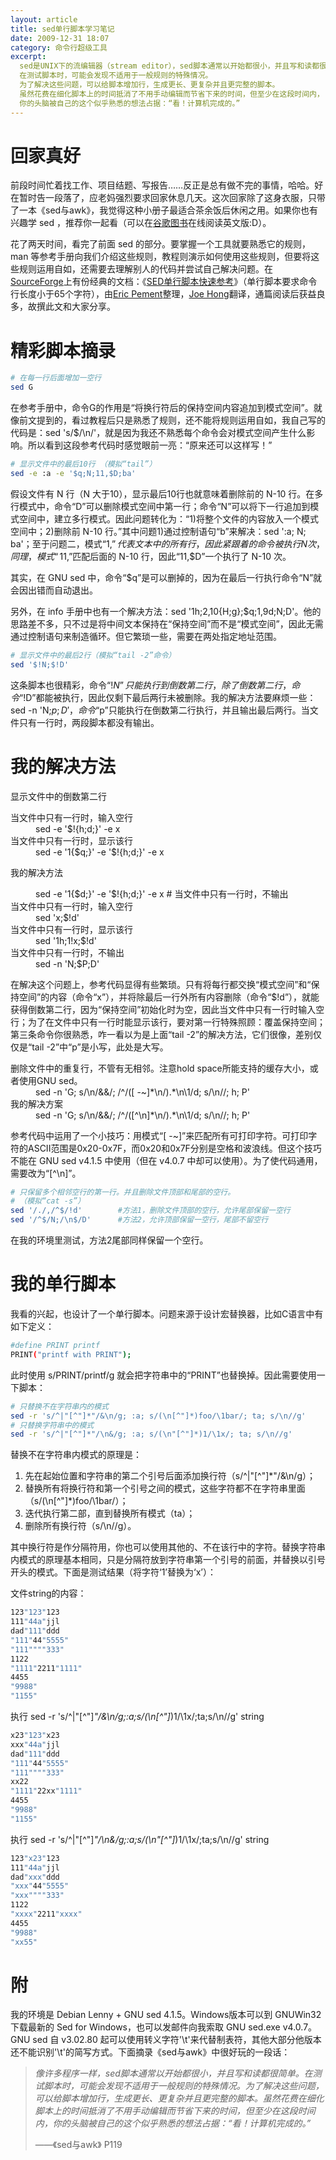 ```yaml
---
layout: article
title: sed单行脚本学习笔记
date: 2009-12-31 18:07
category: 命令行超级工具
excerpt:
  sed是UNIX下的流编辑器（stream editor），sed脚本通常以开始都很小，并且写和读都很简单。
  在测试脚本时，可能会发现不适用于一般规则的特殊情况。
  为了解决这些问题，可以给脚本增加行，生成更长、更复杂并且更完整的脚本。
  虽然花费在细化脚本上的时间抵消了不用手动编辑而节省下来的时间，但至少在这段时间内，
  你的头脑被自己的这个似乎熟悉的想法占据：“看！计算机完成的。”
---
```


# 回家真好

前段时间忙着找工作、项目结题、写报告……反正是总有做不完的事情，哈哈。好在暂时告一段落了，应老妈强烈要求回家休息几天。这次回家除了这身衣服，只带了一本《sed与awk》，我觉得这种小册子最适合茶余饭后休闲之用。如果你也有兴趣学 sed ，推荐你一起看（可以在[谷歌图书](http://books.google.com/)在线阅读英文版:D）。

花了两天时间，看完了前面 sed 的部分。要掌握一个工具就要熟悉它的规则，man 等参考手册向我们介绍这些规则，教程则演示如何使用这些规则，但要将这些规则运用自如，还需要去理解别人的代码并尝试自己解决问题。在[SourceForge](http://sed.sourceforge.net/)上有份经典的文档：《[SED单行脚本快速参考](http://sed.sourceforge.net/sed1line_zh-CN.html)》（单行脚本要求命令行长度小于65个字符），由[Eric Pement](mailto:pemente@northpark.edu)整理，[Joe Hong](mailto:hq00e@126.com)翻译，通篇阅读后获益良多，故撰此文和大家分享。

# 精彩脚本摘录

```bash
# 在每一行后面增加一空行
sed G
```

在参考手册中，命令G的作用是“将换行符后的保持空间内容追加到模式空间”。就像前文提到的，看过教程后只是熟悉了规则，还不能将规则运用自如，我自己写的代码是：sed 's/$/\n/'，就是因为我还不熟悉每个命令会对模式空间产生什么影响。所以看到这段参考代码时感觉眼前一亮：“原来还可以这样写！”

```bash
# 显示文件中的最后10行 （模拟“tail”）
sed -e :a -e '$q;N;11,$D;ba'
```

假设文件有 N 行（N 大于10），显示最后10行也就意味着删除前的 N-10 行。在多行模式中，命令“D”可以删除模式空间中第一行；命令“N”可以将下一行追加到模式空间中，建立多行模式。因此问题转化为：“1)将整个文件的内容放入一个模式空间中；2)删除前 N-10 行。”其中问题1)通过控制语句“b”来解决：sed ':a; N; ba'；至于问题二，模式“1,$”代表文本中的所有行，因此紧跟着的命令被执行N次，同理，模式“11,$”匹配后面的 N-10 行，因此“11,$D”一个执行了 N-10 次。

其实，在 GNU sed 中，命令“$q”是可以删掉的，因为在最后一行执行命令“N”就会因出错而自动退出。

另外，在 info 手册中也有一个解决方法：sed '1h;2,10{H;g};$q;1,9d;N;D'。他的思路差不多，只不过是将中间文本保持在“保持空间”而不是“模式空间”，因此无需通过控制语句来制造循环。但它繁琐一些，需要在两处指定地址范围。

```bash
# 显示文件中的最后2行（模拟“tail -2”命令）
sed '$!N;$!D'
```

这条脚本也很精彩，命令“$!N”只能执行到倒数第二行，除了倒数第二行，命令“$!D”都能被执行，因此仅剩下最后两行未被删除。我的解决方法要麻烦一些：sed -n 'N;$p;D'，命令“$p”只能执行在倒数第二行执行，并且输出最后两行。当文件只有一行时，两段脚本都没有输出。

# 我的解决方法

显示文件中的倒数第二行

<dl>
  <dt>当文件中只有一行时，输入空行</dt>
  <dd>sed -e &#39;$!{h;d;}&#39; -e x</dd>
  <dt>当文件中只有一行时，显示该行</dt>
  <dd>sed -e &#39;1{$q;}&#39; -e &#39;$!{h;d;}&#39; -e x</dd>
</dl>

我的解决方法

<dl>
  <dd>sed -e &#39;1{$d;}&#39; -e &#39;$!{h;d;}&#39; -e x  # 当文件中只有一行时，不输出</dd>
  <dt>当文件中只有一行时，输入空行</dt>
  <dd>sed &#39;x;$!d&#39;</dd>
  <dt>当文件中只有一行时，显示该行</dt>
  <dd>sed &#39;1h;1!x;$!d&#39;</dd>
  <dt>当文件中只有一行时，不输出</dt>
  <dd>sed -n &#39;N;$P;D&#39;</dd>
</dl>

在解决这个问题上，参考代码显得有些繁琐。只有将每行都交换“模式空间”和“保持空间”的内容（命令“x”），并将除最后一行外所有内容删除（命令“$!d”），就能获得倒数第二行，因为“保持空间”初始化时为空，因此当文件中只有一行时输入空行；为了在文件中只有一行时能显示该行，要对第一行特殊照顾：覆盖保持空间；第三条命令你很熟悉，咋一看以为是上面“tail -2”的解决方法，它们很像，差别仅仅是“tail -2”中“p”是小写，此处是大写。

<dl>
  <dt>删除文件中的重复行，不管有无相邻。注意hold space所能支持的缓存大小，或者使用GNU sed。</dt>
  <dd>sed -n &#39;G; s/\n/&amp;&amp;/; /^/([ -~]*\n/).*\n\1/d; s/\n//; h; P&#39;</dd>
  <dt>我的解决方案</dt>
  <dd>sed -n &#39;G; s/\n/&amp;&amp;/; /^/([^\n]*\n/).*\n\1/d; s/\n//; h; P&#39;</dd>
</dl>

参考代码中运用了一个小技巧：用模式“[ -~]”来匹配所有可打印字符。可打印字符的ASCII范围是0x20-0x7F，而0x20和0x7F分别是空格和波浪线。但这个技巧不能在 GNU sed v4.1.5 中使用（但在 v4.0.7 中却可以使用）。为了使代码通用，需要改为“[^\n]”。

```bash
# 只保留多个相邻空行的第一行。并且删除文件顶部和尾部的空行。
# （模拟“cat -s”）
sed '/./,/^$/!d'        #方法1，删除文件顶部的空行，允许尾部保留一空行
sed '/^$/N;/\n$/D'      #方法2，允许顶部保留一空行，尾部不留空行
```

在我的环境里测试，方法2尾部同样保留一个空行。

# 我的单行脚本

我看的兴起，也设计了一个单行脚本。问题来源于设计宏替换器，比如C语言中有如下定义：

```bash
#define PRINT printf
PRINT("printf with PRINT");
```

此时使用 s/PRINT/printf/g 就会把字符串中的“PRINT”也替换掉。因此需要使用一下脚本：

```bash
# 只替换不在字符串内的模式
sed -r 's/^|"[^"]*"/&\n/g; :a; s/(\n[^"]*)foo/\1bar/; ta; s/\n//g'
# 只替换字符串中的模式
sed -r 's/^|"[^"]*"/\n&/g; :a; s/(\n"[^"]*)1/\1x/; ta; s/\n//g'
```

替换不在字符串内模式的原理是：

1. 先在起始位置和字符串的第二个引号后面添加换行符（s/^|"[^"]*"/&\n/g）；
1. 替换所有将换行符和第一个引号之间的模式，这些字符都不在字符串里面（s/(\n[^"]*)foo/\1bar/）；
1. 迭代执行第二部，直到替换所有模式（ta）；
1. 删除所有换行符（s/\n//g）。

其中换行符是作分隔符用，你也可以使用其他的、不在该行中的字符。替换字符串内模式的原理基本相同，只是分隔符放到字符串第一个引号的前面，并替换以引号开头的模式。下面是测试结果（将字符‘1’替换为‘x’）：

文件string的内容：

```bash
123"123"123
111"44a"jjl
dad"111"ddd
"111"44"5555"
"111""""333"
1122
"1111"2211"1111"
4455
"9988"
"1155"
```

执行 sed -r 's/^|"[^"]*"/&\n/g;:a;s/(\n[^"]*)1/\1x/;ta;s/\n//g' string

```bash
x23"123"x23
xxx"44a"jjl
dad"111"ddd
"111"44"5555"
"111""""333"
xx22
"1111"22xx"1111"
4455
"9988"
"1155"
```

执行 sed -r 's/^|"[^"]*"/\n&/g;:a;s/(\n"[^"]*)1/\1x/;ta;s/\n//g' string

```bash
123"x23"123
111"44a"jjl
dad"xxx"ddd
"xxx"44"5555"
"xxx""""333"
1122
"xxxx"2211"xxxx"
4455
"9988"
"xx55"
```

# 附

我的环境是 Debian Lenny + GNU sed 4.1.5。Windows版本可以到 GNUWin32 下载最新的 Sed for Windows，也可以发邮件向我索取 GNU sed.exe v4.0.7。GNU sed 自 v3.02.80 起可以使用转义字符'\t'来代替制表符，其他大部分他版本还不能识别'\t'的简写方式。下面摘录《sed与awk》中很好玩的一段话：

> *像许多程序一样，sed脚本通常以开始都很小，并且写和读都很简单。在测试脚本时，可能会发现不适用于一般规则的特殊情况。为了解决这些问题，可以给脚本增加行，生成更长、更复杂并且更完整的脚本。虽然花费在细化脚本上的时间抵消了不用手动编辑而节省下来的时间，但至少在这段时间内，你的头脑被自己的这个似乎熟悉的想法占据：“看！计算机完成的。”*
> 
> ——《sed与awk》 P119

